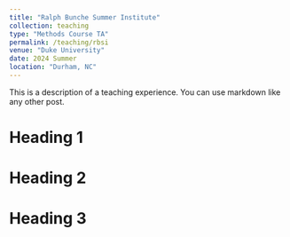 ```yaml
---
title: "Ralph Bunche Summer Institute"
collection: teaching
type: "Methods Course TA"
permalink: /teaching/rbsi
venue: "Duke University"
date: 2024 Summer
location: "Durham, NC"
---
```


This is a description of a teaching experience. You can use markdown like any other post.

Heading 1
======

Heading 2
======

Heading 3
======
